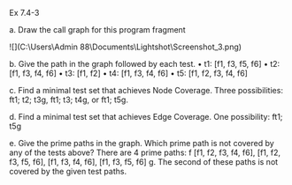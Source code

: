 Ex 7.4-3

a. Draw the call graph for this program fragment

![](C:\Users\Admin 88\Documents\Lightshot\Screenshot_3.png)

b. Give the path in the graph followed by each test.
• t1: [f1, f3, f5, f6]
• t2: [f1, f3, f4, f6]
• t3: [f1, f2]
• t4: [f1, f3, f4, f6]
• t5: [f1, f2, f3, f4, f6] 

c. Find a minimal test set that achieves Node Coverage.
Three possibilities: ft1; t2; t3g, ft1; t3; t4g, or ft1; t5g.

d. Find a minimal test set that achieves Edge Coverage.
One possibility: ft1; t5g

e.  Give the prime paths in the graph. Which prime path is not covered by any of the tests above?
There are 4 prime paths: f [f1, f2, f3, f4, f6], [f1, f2, f3, f5, f6], [f1,
f3, f4, f6], [f1, f3, f5, f6] g. The second of these paths is not covered by the
given test paths. 

